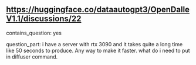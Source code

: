 ## https://huggingface.co/dataautogpt3/OpenDalleV1.1/discussions/22

contains_question: yes

question_part: i have a server with rtx 3090 and it takes quite a long time like 50 seconds to produce. Any way to make it faster. what do i need to put in diffuser command.